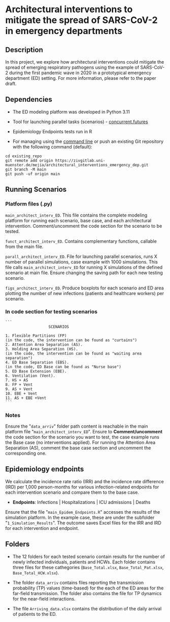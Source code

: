 # Architectural interventions to mitigate the spread of SARS-CoV-2 in emergency departments


## Description

In this project, we explore how architectural interventions could mitigate the spread of emerging respiratory pathogens using the example of SARS-CoV-2 during the first pandemic wave in 2020 in a prototypical emergency department (ED) setting. For more information, please refer to the paper draft.

## Dependencies

- The ED modeling platform was developed in Python 3.11
- Tool for launching parallel tasks (scenarios) - [concurrent.futures](https://docs.python.org/3/library/concurrent.futures.html#)
- Epidemiology Endpoints tests run in R

- For managing using the [command line](https://docs.gitlab.com/ee/gitlab-basics/add-file.html#add-a-file-using-the-command-line) or push an existing Git repository with the following command (default):

```
cd existing_repo
git remote add origin https://zivgitlab.uni-muenster.de/mejia/architectural_interventions_emergency_dep.git
git branch -M main
git push -uf origin main
```

## Running Scenarios
### Platform files (.py)
```main_architect_interv_ED```. This file contains the complete modeling platform for running each scenario, base case, and each architectural intervention. Comment/uncomment the code section for the scenario to be tested.

```funct_architect_interv_ED```. Contains complementary functions, callable from the main file.

```parall_architect_interv_ED```. File for launching parallel scenarios, runs X number of parallel simulations, case example with 1000 simulations. This file calls ```main_architect_interv_ED``` for running X simulations of the defined scenario at main file. Ensure changing the saving path for each new testing scenario.

```figs_architect_interv_ED```. Produce boxplots for each scenario and ED area plotting the number of new infections (patients and healthcare workers) per scenario.

### In code section for testing scenarios 

    ```
                       SCENARIOS
             
    1. Flexible Partitions (FP) 
    (in the code, the intervention can be found as "curtains")
    2. Attention Area Separation (AS).
    3. Holding Area Separation (HS).
    (in the code, the intervention can be found as "waiting area separation")
    4. ED Base Separation (EBS).
    (in the code, ED Base can be found as "Nurse base")
    5. ED Base Extension (EBE).
    6. Ventilation (Vent).
    7. HS + AS
    8. FP + Vent
    9. AS + Vent
    10. EBE + Vent
    11. AS + EBE +Vent
    ```
### Notes
Ensure the "```data_arriv```" folder path content is reachable in the main platform file "```main_architect_interv_ED```".
Ensure to **Comment/uncomment** the code section for the scenario you want to test, the case example runs the Base case (no interventions applied). 
For running the Attention Area Separation (AS), comment the base case section and uncomment the corresponding one.


## Epidemiology endpoints

We calculate the incidence rate ratio (IRR) and the incidence rate difference (IRD) per 1,000 person-months for various infection-related endpoints for each intervention scenario and compare them to the base case.
- **Endpoints**: Infections | Hospitalizations | ICU admissions | Deaths

Ensure that the file "```main_Epidem_Endpoints.R```" accesses the results of the simulation platform. In the example case, these are under the subfolder "```1_Simulation_Results```".
The outcome saves Excel files for the IRR and IRD for each intervention and endpoint.

## Folders
- The 12 folders for each tested scenario contain results for the number of newly infected individuals, patients and HCWs.
Each folder contains three files for these cathegories (```Base_Total.xlsx```, ```Base_Total_Pat.xlsx```, ```Base_Total_HCW.xlsx```).

- The folder ```data_arriv``` contains files reporting the transmission probability (TP) values (time-based) for the each of the ED areas for the far-field transmission. The folder also contains the file for TP dynamics for the near-field interactions.

- The file ```Arriving_data.xlsx```	contains the distribution of the daily arrival of patients to the ED.

